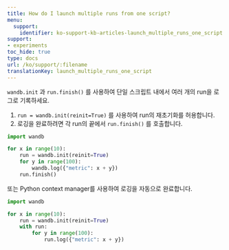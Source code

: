 ```yaml
---
title: How do I launch multiple runs from one script?
menu:
  support:
    identifier: ko-support-kb-articles-launch_multiple_runs_one_script
support:
- experiments
toc_hide: true
type: docs
url: /ko/support/:filename
translationKey: launch_multiple_runs_one_script
---
```

`wandb.init` 과 `run.finish()` 를 사용하여 단일 스크립트 내에서 여러 개의 run을 로그로 기록하세요.

1. `run = wandb.init(reinit=True)` 를 사용하여 run의 재초기화를 허용합니다.
2. 로깅을 완료하려면 각 run의 끝에서 `run.finish()` 를 호출합니다.

```python
import wandb

for x in range(10):
    run = wandb.init(reinit=True)
    for y in range(100):
        wandb.log({"metric": x + y})
    run.finish()
```

또는 Python context manager를 사용하여 로깅을 자동으로 완료합니다.

```python
import wandb

for x in range(10):
    run = wandb.init(reinit=True)
    with run:
        for y in range(100):
            run.log({"metric": x + y})
```